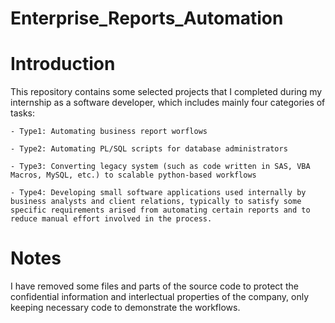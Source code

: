 # Enterprise_Reports_Automation

# Introduction
This repository contains some selected projects that I completed during my internship as a software developer, which includes mainly four categories of tasks:

    - Type1: Automating business report worflows

    - Type2: Automating PL/SQL scripts for database administrators

    - Type3: Converting legacy system (such as code written in SAS, VBA Macros, MySQL, etc.) to scalable python-based workflows

    - Type4: Developing small software applications used internally by business analysts and client relations, typically to satisfy some specific requirements arised from automating certain reports and to reduce manual effort involved in the process.

# Notes
I have removed some files and parts of the source code to protect the confidential information and interlectual properties of the company, only keeping necessary code to demonstrate the workflows.